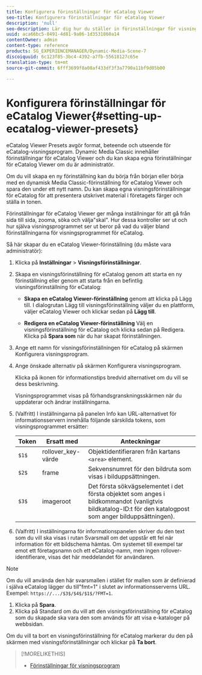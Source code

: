 ```yaml
---
title: Konfigurera förinställningar för eCatalog Viewer
seo-title: Konfigurera förinställningar för eCatalog Viewer
description: 'null'
seo-description: Lär dig hur du ställer in förinställningar för visningsprogrammet för eCatalog.
uuid: aca66bc5-8491-4d81-9a06-1d3531860a14
contentOwner: admin
content-type: reference
products: SG_EXPERIENCEMANAGER/Dynamic-Media-Scene-7
discoiquuid: 6c123f85-3bc4-4392-a7fb-55618127c65e
translation-type: tm+mt
source-git-commit: 6fff3699f8a08af433df3f3a7790a11bf9d05b00

---
```



# Konfigurera förinställningar för eCatalog Viewer{#setting-up-ecatalog-viewer-presets}

eCatalog Viewer Presets avgör format, beteende och utseende för eCatalog-visningsprogram. Dynamic Media Classic innehåller förinställningar för eCatalog Viewer och du kan skapa egna förinställningar för eCatalog Viewer om du är administratör.

Om du vill skapa en ny förinställning kan du börja från början eller börja med en dynamisk Media Classic-förinställning för eCatalog Viewer och spara den under ett nytt namn. Du kan skapa egna visningsförinställningar för eCatalog för att presentera utskrivet material i företagets färger och ställa in tonen.

Förinställningar för eCatalog Viewer ger många inställningar för att gå från sida till sida, zooma, söka och välja&quot;skal&quot;. Hur dessa kontroller ser ut och hur själva visningsprogrammet ser ut beror på vad du väljer bland förinställningarna för visningsprogrammet för eCatalog.

Så här skapar du en eCatalog Viewer-förinställning (du måste vara administratör):

1. Klicka på **Inställningar** > **Visningsförinställningar**.
1. Skapa en visningsförinställning för eCatalog genom att starta en ny förinställning eller genom att starta från en befintlig visningsförinställning för eCatalog:

   * **Skapa en eCatalog Viewer-förinställning** genom att klicka på Lägg till. I dialogrutan Lägg till visningsförinställning väljer du en plattform, väljer eCatalog Viewer och klickar sedan på **Lägg till**.

   * **Redigera en eCatalog Viewer-förinställning** Välj en visningsförinställning för eCatalog och klicka sedan på Redigera. Klicka på **Spara som** när du har skapat förinställningen.

1. Ange ett namn för visningsförinställningen för eCatalog på skärmen Konfigurera visningsprogram.
1. Ange önskade alternativ på skärmen Konfigurera visningsprogram.

   Klicka på ikonen för informationstips bredvid alternativet om du vill se dess beskrivning.

   Visningsprogrammet visas på förhandsgranskningsskärmen när du uppdaterar och ändrar inställningarna.

1. (Valfritt) I inställningarna på panelen Info kan URL-alternativet för informationsservern innehålla följande särskilda tokens, som visningsprogrammet ersätter:

   | Token | Ersatt med | Anteckningar |
   |--- |--- |--- |
   | `$1$` | rollover_key-värde | Objektidentifieraren från kartans `<area>` element. |
   | `$2$` | frame | Sekvensnumret för den bildruta som visas i bilduppsättningen. |
   | `$3$` | imageroot | Det första sökvägselementet i det första objektet som anges i bildkommandot (vanligtvis bildkatalog-ID:t för den katalogpost som anger bilduppsättningen). |

1. (Valfritt) I inställningarna för informationspanelen skriver du den text som du vill ska visas i rutan Svarsmall om det uppstår ett fel när information för ett bildschema hämtas. Om systemet till exempel tar emot ett företagsnamn och ett eCatalog-namn, men ingen rollover-identifierare, visas det här meddelandet för användaren.

>[!NOTE]
>
>Om du vill använda den här svarsmallen i stället för mallen som är definierad i själva eCatalog lägger du till&quot;fmt=1&quot; i slutet av informationsserverns URL. Exempel: `https://.../$3$/$4$/$1$/?FMT=1`.

1. Klicka på **Spara**.
1. Klicka på Standard om du vill att den visningsförinställning för eCatalog som du skapade ska vara den som används för att visa e-kataloger på webbsidan.

Om du vill ta bort en visningsförinställning för eCatalog markerar du den på skärmen med visningsförinställningar och klickar på **Ta bort**.

>[!MORELIKETHIS]
>
>* [Förinställningar för visningsprogram](application-setup.md#viewer_presets)

